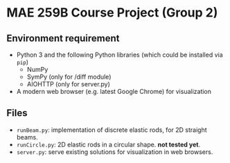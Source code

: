MAE 259B Course Project (Group 2)
====

Environment requirement
----
- Python 3 and the following Python libraries (which could be installed via `pip`)
    - NumPy
    - SymPy (only for /diff module)
    - AIOHTTP (only for server.py)
- A modern web browser (e.g. latest Google Chrome) for visualization

Files
----
- `runBeam.py`: implementation of discrete elastic rods, for 2D straight beams.
- `runCircle.py`: 2D elastic rods in a circular shape. **not tested yet**.
- `server.py`: serve existing solutions for visualization in web browsers.
